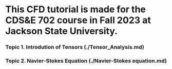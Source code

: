 #  This CFD tutorial is made for the CDS&E 702 course in Fall 2023 at Jackson State University.

### Topic 1. Introdution of Tensors (./Tensor_Analysis.md)
### Topic 2. Navier-Stokes Equation (./Navier-Stokes equation.md)

